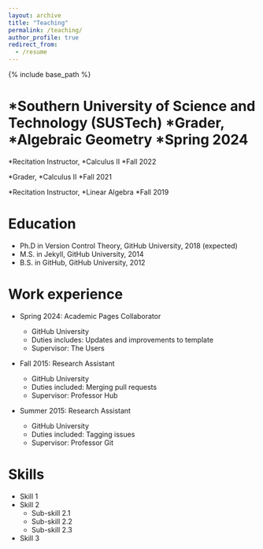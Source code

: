 ```yaml
---
layout: archive
title: "Teaching"
permalink: /teaching/
author_profile: true
redirect_from:
  - /resume
---
```


{% include base_path %}


*Southern University of Science and Technology (SUSTech)
*Grader,
 *Algebraic Geometry
 *Spring 2024
======
*Recitation Instructor,
 *Calculus II
 *Fall 2022

*Grader,
 *Calculus II
 *Fall 2021

*Recitation Instructor,
 *Linear Algebra
 *Fall 2019


Education
======
* Ph.D in Version Control Theory, GitHub University, 2018 (expected)
* M.S. in Jekyll, GitHub University, 2014
* B.S. in GitHub, GitHub University, 2012

Work experience
======
* Spring 2024: Academic Pages Collaborator
  * GitHub University
  * Duties includes: Updates and improvements to template
  * Supervisor: The Users

* Fall 2015: Research Assistant
  * GitHub University
  * Duties included: Merging pull requests
  * Supervisor: Professor Hub

* Summer 2015: Research Assistant
  * GitHub University
  * Duties included: Tagging issues
  * Supervisor: Professor Git
  
Skills
======
* Skill 1
* Skill 2
  * Sub-skill 2.1
  * Sub-skill 2.2
  * Sub-skill 2.3
* Skill 3

